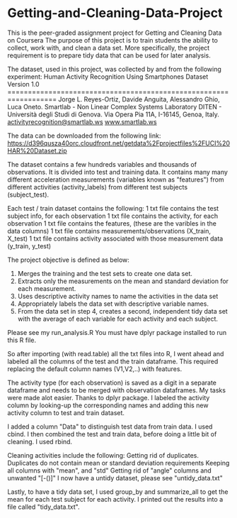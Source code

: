 # Getting-and-Cleaning-Data-Project
This is the peer-graded assignment project for Getting and Cleaning Data on Coursera
The purpose of this project is to train students the ability to collect, work with, and clean a data set.
More specifically, the project requirement is to prepare tidy data that can be used for later analysis.

The dataset, used in this project, was collected by and from the following experiment:
        Human Activity Recognition Using Smartphones Dataset
        Version 1.0
        ==================================================================
        Jorge L. Reyes-Ortiz, Davide Anguita, Alessandro Ghio, Luca Oneto.
        Smartlab - Non Linear Complex Systems Laboratory
        DITEN - Università degli Studi di Genova.
        Via Opera Pia 11A, I-16145, Genoa, Italy.
        activityrecognition@smartlab.ws
        www.smartlab.ws

The data can be downloaded from the following link:
https://d396qusza40orc.cloudfront.net/getdata%2Fprojectfiles%2FUCI%20HAR%20Dataset.zip

The dataset contains a few hundreds variables and thousands of observations. It is divided into test
and training data. It contains many many different acceleration measurements (variables known as
"features") from different activities (activity_labels) from different test subjects (subject_test).

Each test / train dataset contains the following:
 1 txt file contains the test subject info, for each observation
 1 txt file contains the activity, for each observation
 1 txt file contains the features, (these are the varibles in the data columns)
 1 txt file contains measurements/observations (X_train, X_test)
 1 txt file contains activity associated with those measurement data (y_train, y_test)

The project objective is defined as below:
  1. Merges the training and the test sets to create one data set.
  2. Extracts only the measurements on the mean and standard deviation for each measurement.
  3. Uses descriptive activity names to name the activities in the data set
  4. Appropriately labels the data set with descriptive variable names.
  5. From the data set in step 4, creates a second, independent tidy data set with the average of each
  variable for each activity and each subject.

Please see my run_analysis.R
You must have dplyr package installed to run this R file.

So after importing (with read.table) all the txt files into R, I went ahead and labeled all the columns
of the test and the train dataframe. This required replacing the default column names (V1,V2,..) with
features.

The activity type (for each observation) is saved as a digit in a separate dataframe and needs to be merged
with observation dataframes. My tasks were made alot easier. Thanks to dplyr package.
I labeled the activity column by looking-up the corresponding names and adding this
new activity column to test and train dataset.

I added a column "Data" to distinguish test data from train data. I used cbind.
I then combined the test and train data, before doing a little bit of cleaning. I used rbind.

Cleaning activities include the following:
    Getting rid of duplicates. Duplicates do not contain mean or standard deviation requirements
    Keeping all columns with "mean", and "std"
    Getting rid of "angle" columns and unwanted "[-()]"
I now have a untidy dataset, please see "untidy_data.txt"

Lastly, to have a tidy data set, I used group_by and summarize_all to get the mean for each test subject
for each activity. I printed out the results into a file called "tidy_data.txt".
